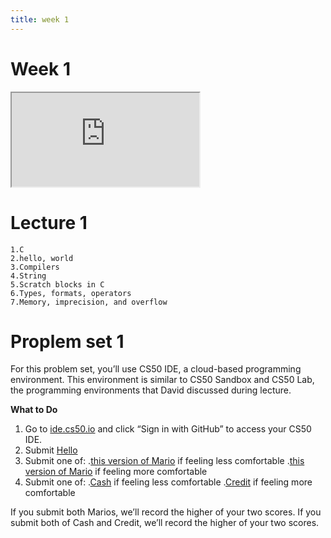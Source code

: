 ```yaml
---
title: week 1
---
```


# Week 1

<iframe src="https://www.youtube.com/embed/e9Eds2Rc_x8"></iframe>

# Lecture 1

    1.C
    2.hello, world
    3.Compilers
    4.String
    5.Scratch blocks in C
    6.Types, formats, operators
    7.Memory, imprecision, and overflow


# Proplem set 1
For this problem set, you’ll use CS50 IDE, a cloud-based programming environment. This environment is similar to CS50 Sandbox and CS50 Lab, the programming environments that David discussed during lecture.

**What to Do**

   1. Go to [ide.cs50.io](https://ide.cs50.io/) and click “Sign in with GitHub” to access your CS50 IDE.
   2. Submit [Hello](https://cs50.harvard.edu/x/2020/psets/1/hello)
   3. Submit one of: 
       .[this version of Mario](https://cs50.harvard.edu/x/2020/psets/1/mario/less) if feeling less comfortable
       .[this version of Mario](https://cs50.harvard.edu/x/2020/psets/1/mario/more) if feeling more comfortable
   4. Submit one of: 
       .[Cash](https://cs50.harvard.edu/x/2020/psets/1/cash) if feeling less comfortable
       .[Credit](https://cs50.harvard.edu/x/2020/psets/1/credit) if feeling more comfortable
        
If you submit both Marios, we’ll record the higher of your two scores. If you submit both of Cash and Credit, we’ll record the higher of your two scores.

